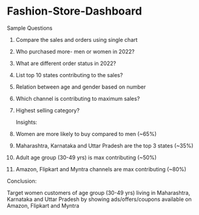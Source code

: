 # Fashion-Store-Dashboard

  Sample Questions

1) Compare the sales and orders using single chart
2) Who purchased more- men or women in 2022?
3) What are different order status in 2022?
4) List top 10 states contributing to the sales?
5) Relation between age and gender based on number
6) Which channel is contributing to maximum sales?
7) Highest selling category?

   Insights:
   
1) Women are more likely to buy compared to men (~65%)
2) Maharashtra, Karnataka and Uttar Pradesh are the top 3 states (~35%)
3) Adult age group (30-49 yrs) is max contributing (~50%)
4) Amazon, Flipkart and Myntra channels are max contributing (~80%)

  Conclusion:
  
Target women customers of age group (30-49 yrs) living in Maharashtra, Karnataka and
Uttar Pradesh by showing ads/offers/coupons available on Amazon, Flipkart and Myntra

